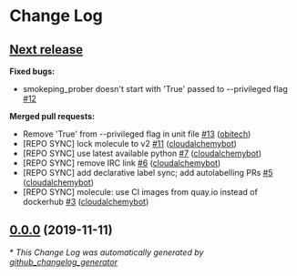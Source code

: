 # Change Log

## [**Next release**](https://galaxy.ansible.com/cloudalchemy/smokeping_prober)

**Fixed bugs:**

- smokeping\_prober doesn't start with  'True' passed to --privileged flag [\#12](https://github.com/cloudalchemy/ansible-smokeping_prober/issues/12)

**Merged pull requests:**

- Remove 'True' from --privileged flag in unit file [\#13](https://github.com/cloudalchemy/ansible-smokeping_prober/pull/13) ([obitech](https://github.com/obitech))
- \[REPO SYNC\] lock molecule to v2 [\#11](https://github.com/cloudalchemy/ansible-smokeping_prober/pull/11) ([cloudalchemybot](https://github.com/cloudalchemybot))
- \[REPO SYNC\] use latest available python [\#7](https://github.com/cloudalchemy/ansible-smokeping_prober/pull/7) ([cloudalchemybot](https://github.com/cloudalchemybot))
- \[REPO SYNC\] remove IRC link [\#6](https://github.com/cloudalchemy/ansible-smokeping_prober/pull/6) ([cloudalchemybot](https://github.com/cloudalchemybot))
- \[REPO SYNC\] add declarative label sync; add autolabelling PRs [\#5](https://github.com/cloudalchemy/ansible-smokeping_prober/pull/5) ([cloudalchemybot](https://github.com/cloudalchemybot))
- \[REPO SYNC\] molecule: use CI images from quay.io instead of dockerhub [\#3](https://github.com/cloudalchemy/ansible-smokeping_prober/pull/3) ([cloudalchemybot](https://github.com/cloudalchemybot))

## [0.0.0](https://galaxy.ansible.com/cloudalchemy/smokeping_prober) (2019-11-11)


\* *This Change Log was automatically generated by [github_changelog_generator](https://github.com/skywinder/Github-Changelog-Generator)*